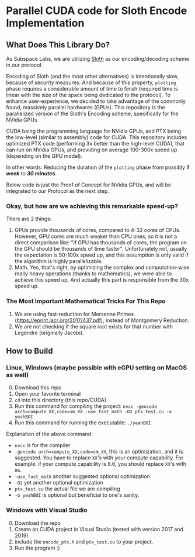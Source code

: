 # Parallel CUDA code for Sloth Encode Implementation

## What Does This Library Do?

As Subspace Labs, we are utilizing [Sloth](https://eprint.iacr.org/2015/366.pdf) as our encoding/decoding scheme in our protocol.

Encoding of Sloth (and the most other alternatives) is intentionally slow, because of security measures. And because of this property, `plotting` phase requires a considerable amount of time to finish (required time is linear with the size of the space being dedicated to the protocol). To enhance user-experience, we decided to take advantage of the commonly found, massively parallel hardwares (GPUs).
This repository is the parallelized version of the Sloth's Encoding scheme, specifically for the NVidia GPUs.

CUDA being the programming language for NVidia GPUs, and PTX being the low-level (similar to assembly) code for CUDA. This repository includes optimized PTX code (performing 3x better than the high-level CUDA), that can run on NVidia GPUs, and providing on average 100-300x speed up (depending on the GPU model).

In other words: Reducing the duration of the `plotting` phase from possibly ***1 week*** to ***30 minutes***.

Below code is just the Proof of Concept for NVidia GPUs, and will be integrated to our Protocol as the next step.

### Okay, but how are we achieving this remarkable speed-up?

There are 2 things:
1. GPUs provide thousands of cores, compared to 4-32 cores of CPUs. However, GPU cores are much weaker than CPU ones, so it is not a direct comparison like: "if GPU has thousands of cores, the program on the GPU should be thousands of time faster". Unfortunately not, usually the expectation is 50-100x speed up, and this assumption is only valid if the algorithm is highly parallelizable.
2. Math. Yes, that's right, by optimizing the complex and computation-wise really heavy operations (thanks to mathematics), we were able to achieve this speed up. And actually this part is responsible from the 30x speed up.

### The Most Important Mathematical Tricks For This Repo
1. We are using fast-reduction for Mersenne Primes (https://eprint.iacr.org/2017/437.pdf), instead of Montgomery Reduction.
2. We are not checking if the square root exists for that number with Legendre (originally Jacobi).

## How to Build

### Linux, Windows (maybe possible with eGPU setting on MacOS as well)
0. Download this repo
1. Open your favorite terminal
2. `cd` into this directory (this repo/CUDA)
3. Run this command for compiling the project: `nvcc -gencode arch=compute_XX,code=sm_XX -use_fast_math -O2 ptx_test.cu -o yeahBOI`
4. Run this command for running the executable: `./yeahBOI`

Explanation of the above command:
- `nvcc` is for the compiler
- `-gencode arch=compute_XX,code=sm_XX`, this is an optimization, and it is suggested. You have to replace `XX`'s with your compute capability. For example: if your compute capability is 8.6, you should replace `XX`'s with `86`.
- `-use_fast_math` another suggested optional optimization.
- `-O2` yet another optional optimization
- `ptx_test.cu` the actual file we are compiling
- `-o yeahBOI` is optional but beneficial to one's sanity.

### Windows with Visual Studio
0. Download the repo
1. Create an CUDA project in Visual Studio (tested with version 2017 and 2019)
2. include the `encode_ptx.h` and `ptx_test.cu` to your project.
3. Run the program :)
